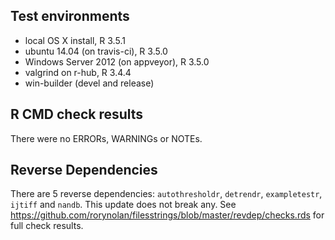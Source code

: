 ## Test environments
* local OS X install, R 3.5.1
* ubuntu 14.04 (on travis-ci), R 3.5.0
* Windows Server 2012 (on appveyor), R 3.5.0
* valgrind on r-hub, R 3.4.4
* win-builder (devel and release)

## R CMD check results
There were no ERRORs, WARNINGs or NOTEs.

## Reverse Dependencies
There are 5 reverse dependencies: `autothresholdr`, `detrendr`, `exampletestr`, `ijtiff` and `nandb`. This update does not break any. See https://github.com/rorynolan/filesstrings/blob/master/revdep/checks.rds for full check results.

